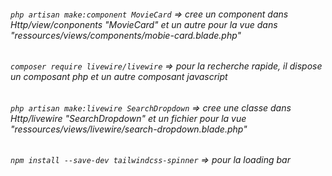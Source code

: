 ###### `php artisan make:component MovieCard`    => cree un component dans Http/view/conponents "MovieCard" et un autre pour la vue dans "ressources/views/components/mobie-card.blade.php"

###### `composer require livewire/livewire` => pour la recherche rapide, il dispose un composant php et un autre composant javascript

###### `php artisan make:livewire SearchDropdown` => cree une classe dans Http/livewire "SearchDropdown" et un fichier pour la vue "ressources/views/livewire/search-dropdown.blade.php"

###### `npm install --save-dev tailwindcss-spinner` =>  pour la loading bar    
   
